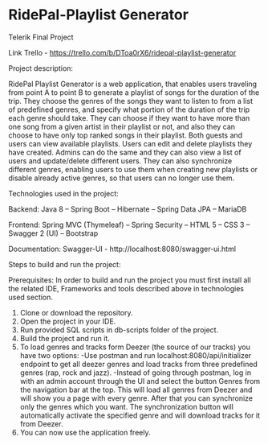 # RidePal-Playlist Generator

Telerik Final Project

Link Trello - https://trello.com/b/DToa0rX6/ridepal-playlist-generator

Project description:

RidePal Playlist Generator is a web application, that enables users traveling
from point A to point B to generate a playlist of songs for the duration of the
trip. They choose the genres of the songs they want to listen to from a list of
predefined genres, and specify what portion of the duration of the trip each
genre should take. They can choose if they want to have more than one song from
a given artist in their playlist or not, and also they can choose to have only
top ranked songs in their playlist. Both guests and users can view available
playlists. Users can edit and delete playlists they have created. Admins can do
the same and they can also view a list of users and update/delete different
users. They can also synchronize different genres, enabling users to use them
when creating new playlists or disable already active genres, so that users can
no longer use them.

Technologies used in the project:

Backend: Java 8 – Spring Boot – Hibernate – Spring Data JPA – MariaDB

Frontend: Spring MVC (Thymeleaf) – Spring Security – HTML 5 – CSS 3 –
Swagger 2 (UI) – Bootstrap

Documentation:
Swagger-UI - http://localhost:8080/swagger-ui.html

Steps to build and run the project:

Prerequisites: In order to build and run the project you must first install all
the related IDE, Frameworks and tools described above in technologies used
section.

1.	Clone or download the repository.
2.	Open the project in your IDE.
3.	Run provided SQL scripts in db-scripts folder of the project.
4.	Build the project and run it.
5.	To load genres and tracks form Deezer (the source of our tracks) you have
two options:
-Use postman and run localhost:8080/api/initializer endpoint to get all deezer
genres and load tracks from three predefined genres (rap, rock and jazz).
-Instead of going through postman, log in with an admin account through the UI
and select the button Genres from the navigation bar at the top. This will load
all genres from Deezer and will show you a page with every genre. After that you
can synchronize only the genres which you want. The synchronization button will
automatically activate the specified genre and will download tracks for it from
Deezer.
6. You can now use the application freely. 
